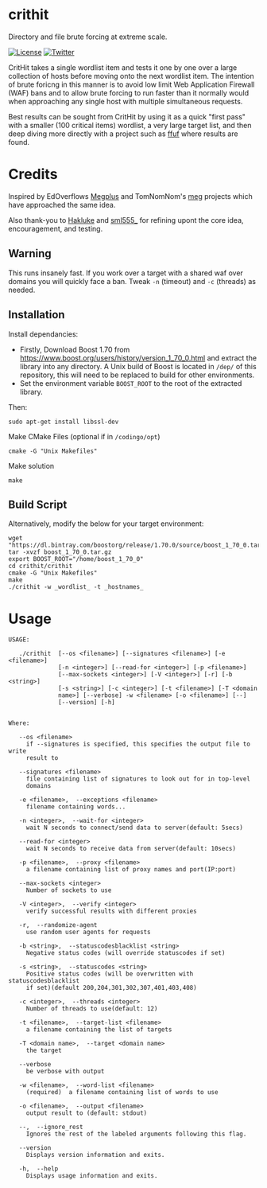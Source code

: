 # crithit
Directory and file brute forcing at extreme scale.

 [![License](https://img.shields.io/badge/license-GPL3-_red.svg)](https://www.gnu.org/licenses/gpl-3.0.en.html) [![Twitter](https://img.shields.io/badge/twitter-@codingo__-blue.svg)](https://twitter.com/codingo_)

CritHit takes a single wordlist item and tests it one by one over a large collection of hosts before moving onto the next wordlist item. The intention of brute foricng in this manner is to avoid low limit Web Application Firewall (WAF) bans and to allow brute forcing to run faster than it normally would when approaching any single host with multiple simultaneous requests.

Best results can be sought from CritHit by using it as a quick "first pass" with a smaller (100 critical items) wordlist, a very large target list, and then deep diving more directly with a project such as [ffuf](https://github.com/ffuf/ffuf) where results are found.

# Credits
Inspired by EdOverflows [Megplus](https://github.com/EdOverflow/megplus) and TomNomNom's [meg](https://github.com/tomnomnom/meg) projects which have approached the same idea.

Also thank-you to [Hakluke](https://github.com/hakluke) and [sml555_](https://github.com/prodigysml) for refining upont the core idea, encouragement, and testing.

## Warning
This runs insanely fast. If you work over a target with a shared waf over domains you will quickly face a ban. Tweak `-n` (timeout) and `-c` (threads) as needed.

## Installation
Install dependancies:

- Firstly, Download Boost 1.70 from https://www.boost.org/users/history/version_1_70_0.html and extract the library into any directory. A Unix build of Boost is located in `/dep/` of this repository, this will need to be replaced to build for other environments.
- Set the environment variable  `BOOST_ROOT` to the root of the extracted library.

Then: 
```
sudo apt-get install libssl-dev
```

Make CMake Files (optional if in `/codingo/opt`)
```
cmake -G "Unix Makefiles" 
```
Make solution
```
make
```

## Build Script
Alternatively, modify the below for your target environment:

```
wget "https://dl.bintray.com/boostorg/release/1.70.0/source/boost_1_70_0.tar.gz"
tar -xvzf boost_1_70_0.tar.gz
export BOOST_ROOT="/home/boost_1_70_0"
cd crithit/crithit
cmake -G "Unix Makefiles"
make
./crithit -w _wordlist_ -t _hostnames_
```
# Usage

```
USAGE:

   ./crithit  [--os <filename>] [--signatures <filename>] [-e <filename>]
              [-n <integer>] [--read-for <integer>] [-p <filename>]
              [--max-sockets <integer>] [-V <integer>] [-r] [-b <string>]
              [-s <string>] [-c <integer>] [-t <filename>] [-T <domain
              name>] [--verbose] -w <filename> [-o <filename>] [--]
              [--version] [-h]


Where:

   --os <filename>
     if --signatures is specified, this specifies the output file to write
     result to

   --signatures <filename>
     file containing list of signatures to look out for in top-level
     domains

   -e <filename>,  --exceptions <filename>
     filename containing words...

   -n <integer>,  --wait-for <integer>
     wait N seconds to connect/send data to server(default: 5secs)

   --read-for <integer>
     wait N seconds to receive data from server(default: 10secs)

   -p <filename>,  --proxy <filename>
     a filename containing list of proxy names and port(IP:port)

   --max-sockets <integer>
     Number of sockets to use

   -V <integer>,  --verify <integer>
     verify successful results with different proxies

   -r,  --randomize-agent
     use random user agents for requests

   -b <string>,  --statuscodesblacklist <string>
     Negative status codes (will override statuscodes if set)

   -s <string>,  --statuscodes <string>
     Positive status codes (will be overwritten with statuscodesblacklist
     if set)(default 200,204,301,302,307,401,403,408)

   -c <integer>,  --threads <integer>
     Number of threads to use(default: 12)

   -t <filename>,  --target-list <filename>
     a filename containing the list of targets

   -T <domain name>,  --target <domain name>
     the target

   --verbose
     be verbose with output

   -w <filename>,  --word-list <filename>
     (required)  a filename containing list of words to use

   -o <filename>,  --output <filename>
     output result to (default: stdout)

   --,  --ignore_rest
     Ignores the rest of the labeled arguments following this flag.

   --version
     Displays version information and exits.

   -h,  --help
     Displays usage information and exits.
  ```

